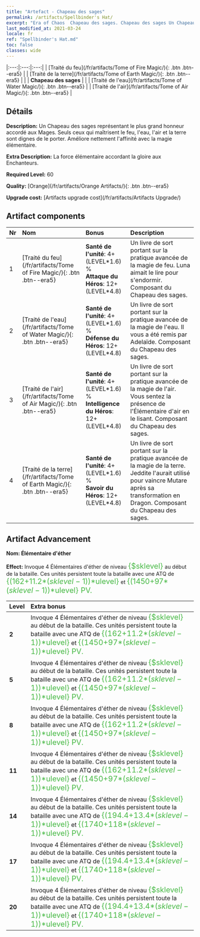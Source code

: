 ```yaml
---
title: "Artefact - Chapeau des sages"
permalink: /artifacts/Spellbinder's Hat/
excerpt: "Era of Chaos  Chapeau des sages. Chapeau des sages Un Chapeau des sages représentant le plus grand honneur accordé aux Mages. Seuls ceux qui maîtrisent le feu, l'eau, l'air et la terre sont dignes de le porter. Améliore nettement l'affinité avec la magie élémentaire."
last_modified_at: 2021-03-24
locale: fr
ref: "Spellbinder's Hat.md"
toc: false
classes: wide
---
```


  |:---:|:---:|:---:| 
  | [Traité du feu](/fr/artifacts/Tome of Fire Magic/){: .btn .btn--era5} |   | [Traité de la terre](/fr/artifacts/Tome of Earth Magic/){: .btn .btn--era5} | 
  |   | **Chapeau des sages** |  | 
  | [Traité de l'eau](/fr/artifacts/Tome of Water Magic/){: .btn .btn--era5} |   | [Traité de l'air](/fr/artifacts/Tome of Air Magic/){: .btn .btn--era5} | 


## Détails

 **Description:** Un Chapeau des sages représentant le plus grand honneur accordé aux Mages. Seuls ceux qui maîtrisent le feu, l'eau, l'air et la terre sont dignes de le porter. Améliore nettement l'affinité avec la magie élémentaire.

 **Extra Description:** La force élémentaire accordant la gloire aux Enchanteurs.

 **Required Level:** 60

 **Quality:** [Orange](/fr/artifacts/Orange Artifacts/){: .btn .btn--era5}

 **Upgrade cost:** [Artifacts upgrade cost](/fr/artifacts/Artifacts Upgrade/)



## Artifact components

  | Nr |    Nom    |   Bonus | Description | 
  |:---|:-----------|:--------|:------------| 
  | 1 | [Traité du feu](/fr/artifacts/Tome of Fire Magic/){: .btn .btn--era5} | **Santé de l'unité**: 4+(LEVEL\*1.6) %<br/>**Attaque du Héros**: 12+(LEVEL\*4.8) | Un livre de sort portant sur la pratique avancée de la magie de feu. Luna aimait le lire pour s'endormir. Composant du Chapeau des sages. | 
  | 2 | [Traité de l'eau](/fr/artifacts/Tome of Water Magic/){: .btn .btn--era5} | **Santé de l'unité**: 4+(LEVEL\*1.6) %<br/>**Défense du Héros**: 12+(LEVEL\*4.8) | Un livre de sort portant sur la pratique avancée de la magie de l'eau. Il vous a été remis par Adelaïde. Composant du Chapeau des sages. | 
  | 3 | [Traité de l'air](/fr/artifacts/Tome of Air Magic/){: .btn .btn--era5} | **Santé de l'unité**: 4+(LEVEL\*1.6) %<br/>**Intelligence du Héros**: 12+(LEVEL\*4.8) | Un livre de sort portant sur la pratique avancée de la magie de l'air. Vous sentez la présence de l'Élémentaire d'air en le lisant. Composant du Chapeau des sages. | 
  | 4 | [Traité de la terre](/fr/artifacts/Tome of Earth Magic/){: .btn .btn--era5} | **Santé de l'unité**: 4+(LEVEL\*1.6) %<br/>**Savoir du Héros**: 12+(LEVEL\*4.8) | Un livre de sort portant sur la pratique avancée de la magie de la terre. Jeddite l'aurait utilisé pour vaincre Mutare après sa transformation en Dragon. Composant du Chapeau des sages. | 


## Artifact Advancement

 **Nom: Élémentaire d'éther**

 **Effect:** Invoque 4 Élémentaires d'éther de niveau <span style="color: #48b946;font-size:20px">{$sklevel}</span> au début de la bataille. Ces unités persistent toute la bataille avec une ATQ de <span style="color: #48b946;font-size:20px">{(162+11.2*($sklevel-1))*$ulevel}</span> et <span style="color: #48b946;font-size:20px">{(1450+97*($sklevel-1))*$ulevel} PV.</span>

  |  Level  |    Extra bonus  | 
  |:--------|:----------------| 
  | **2** | Invoque 4 Élémentaires d'éther de niveau <span style="color: #48b946;font-size:20px">{$sklevel}</span> au début de la bataille. Ces unités persistent toute la bataille avec une ATQ de <span style="color: #48b946;font-size:20px">{(162+11.2*($sklevel-1))*$ulevel}</span> et <span style="color: #48b946;font-size:20px">{(1450+97*($sklevel-1))*$ulevel} PV.</span> | 
  | **5** | Invoque 4 Élémentaires d'éther de niveau <span style="color: #48b946;font-size:20px">{$sklevel}</span> au début de la bataille. Ces unités persistent toute la bataille avec une ATQ de <span style="color: #48b946;font-size:20px">{(162+11.2*($sklevel-1))*$ulevel}</span> et <span style="color: #48b946;font-size:20px">{(1450+97*($sklevel-1))*$ulevel} PV.</span> | 
  | **8** | Invoque 4 Élémentaires d'éther de niveau <span style="color: #48b946;font-size:20px">{$sklevel}</span> au début de la bataille. Ces unités persistent toute la bataille avec une ATQ de <span style="color: #48b946;font-size:20px">{(162+11.2*($sklevel-1))*$ulevel}</span> et <span style="color: #48b946;font-size:20px">{(1450+97*($sklevel-1))*$ulevel} PV.</span> | 
  | **11** | Invoque 4 Élémentaires d'éther de niveau <span style="color: #48b946;font-size:20px">{$sklevel}</span> au début de la bataille. Ces unités persistent toute la bataille avec une ATQ de <span style="color: #48b946;font-size:20px">{(162+11.2*($sklevel-1))*$ulevel}</span> et <span style="color: #48b946;font-size:20px">{(1450+97*($sklevel-1))*$ulevel} PV.</span> | 
  | **14** | Invoque 4 Élémentaires d'éther de niveau <span style="color: #48b946;font-size:20px">{$sklevel}</span> au début de la bataille. Ces unités persistent toute la bataille avec une ATQ de <span style="color: #48b946;font-size:20px">{(194.4+13.4*($sklevel-1))*$ulevel}</span> et <span style="color: #48b946;font-size:20px">{(1740+118*($sklevel-1))*$ulevel} PV.</span> | 
  | **17** | Invoque 4 Élémentaires d'éther de niveau <span style="color: #48b946;font-size:20px">{$sklevel}</span> au début de la bataille. Ces unités persistent toute la bataille avec une ATQ de <span style="color: #48b946;font-size:20px">{(194.4+13.4*($sklevel-1))*$ulevel}</span> et <span style="color: #48b946;font-size:20px">{(1740+118*($sklevel-1))*$ulevel} PV.</span> | 
  | **20** | Invoque 4 Élémentaires d'éther de niveau <span style="color: #48b946;font-size:20px">{$sklevel}</span> au début de la bataille. Ces unités persistent toute la bataille avec une ATQ de <span style="color: #48b946;font-size:20px">{(194.4+13.4*($sklevel-1))*$ulevel}</span> et <span style="color: #48b946;font-size:20px">{(1740+118*($sklevel-1))*$ulevel} PV.</span> | 
